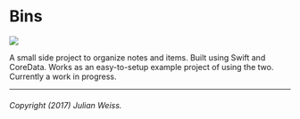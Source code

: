 # Bins

![](https://travis-ci.org/insanj/Bins.svg?branch=master)

A small side project to organize notes and items. Built using Swift and CoreData. Works as an easy-to-setup example project of using the two. Currently a work in progress.

---

###### Copyright (2017) Julian Weiss.

